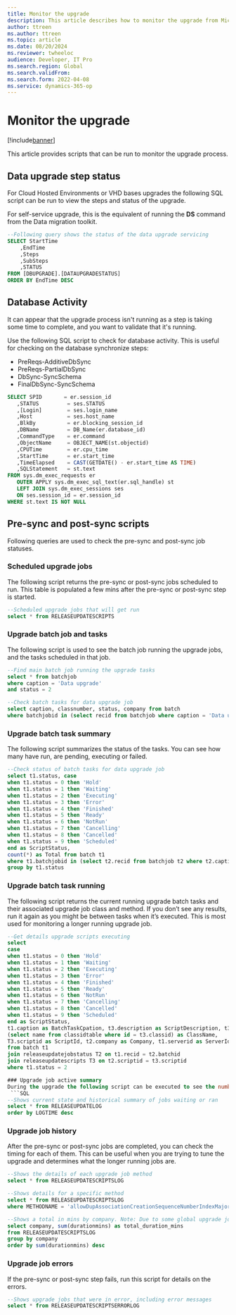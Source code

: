 ```yaml
---
title: Monitor the upgrade
description: This article describes how to monitor the upgrade from Microsoft Dynamics 2012 to Dynamics 365 Finance.
author: ttreen
ms.author: ttreen
ms.topic: article
ms.date: 08/20/2024
ms.reviewer: twheeloc
audience: Developer, IT Pro
ms.search.region: Global
ms.search.validFrom: 
ms.search.form: 2022-04-08
ms.service: dynamics-365-op
---
```


# Monitor the upgrade

[!include[banner](../includes/banner.md)]

This article provides scripts that can be run to monitor the upgrade process.

## Data upgrade step status
For Cloud Hosted Environments or VHD bases upgrades the following SQL script can be run to view the steps and status of the upgrade.

For self-service upgrade, this is the equivalent of running the **DS** command from the Data migration toolkit. 
```SQL
--Following query shows the status of the data upgrade servicing 
SELECT StartTime
	,EndTime
	,Steps
	,SubSteps
	,STATUS
FROM [DBUPGRADE].[DATAUPGRADESTATUS]
ORDER BY EndTime DESC
```

## Database Activity  
It can appear that the upgrade process isn't running as a step is taking some time to complete, and you want to validate that it's running.

Use the following SQL script to check for database activity. This is useful for checking on the database synchronize steps: 
 - PreReqs-AdditiveDbSync
 - PreReqs-PartialDbSync
 - DbSync-SyncSchema
 - FinalDbSync-SyncSchema
 
 
 ```SQL
SELECT SPID       = er.session_id
    ,STATUS         = ses.STATUS
    ,[Login]        = ses.login_name
    ,Host           = ses.host_name
    ,BlkBy          = er.blocking_session_id
    ,DBName         = DB_Name(er.database_id)
    ,CommandType    = er.command
    ,ObjectName     = OBJECT_NAME(st.objectid)
    ,CPUTime        = er.cpu_time
    ,StartTime      = er.start_time
    ,TimeElapsed    = CAST(GETDATE() - er.start_time AS TIME)
    ,SQLStatement   = st.text
FROM sys.dm_exec_requests er
    OUTER APPLY sys.dm_exec_sql_text(er.sql_handle) st
    LEFT JOIN sys.dm_exec_sessions ses
    ON ses.session_id = er.session_id
WHERE st.text IS NOT NULL
```

## Pre-sync and post-sync scripts
Following queries are used to check the pre-sync and post-sync job statuses.

### Scheduled upgrade jobs
The following script returns the pre-sync or post-sync jobs scheduled to run. This table is populated a few mins after the pre-sync or post-sync step is started.
```SQL
--Scheduled upgrade jobs that will get run
select * from RELEASEUPDATESCRIPTS
 ```
### Upgrade batch job and tasks
The following script is used to see the batch job running the upgrade jobs, and the tasks scheduled in that job.
```SQL
--Find main batch job running the upgrade tasks
select * from batchjob
where caption = 'Data upgrade'
and status = 2

--Check batch tasks for data upgrade job
select caption, classnumber, status, company from batch
where batchjobid in (select recid from batchjob where caption = 'Data upgrade' and status = 2)
 ```

### Upgrade batch task summary
The following script summarizes the status of the tasks. You can see how many have run, are pending, executing or failed. 
```SQL
--Check status of batch tasks for data upgrade job
select t1.status, case 
when t1.status = 0 then 'Hold'
when t1.status = 1 then 'Waiting'
when t1.status = 2 then 'Executing'
when t1.status = 3 then 'Error'
when t1.status = 4 then 'Finished'
when t1.status = 5 then 'Ready'
when t1.status = 6 then 'NotRun'
when t1.status = 7 then 'Cancelling'
when t1.status = 8 then 'Cancelled'
when t1.status = 9 then 'Scheduled'
end as ScriptStatus,
count(*) as Total from batch t1
where t1.batchjobid in (select t2.recid from batchjob t2 where t2.caption = 'Data upgrade' and t2.status = 2)
group by t1.status
```
### Upgrade batch task running
The following script returns the current running upgrade batch tasks and their associated upgrade job class and method. If you don’t see any results, run it again as you might be between tasks when it’s executed. This is most used for monitoring a longer running upgrade job. 
```SQL
--Get details upgrade scripts executing
select 
case 
when t1.status = 0 then 'Hold'
when t1.status = 1 then 'Waiting'
when t1.status = 2 then 'Executing'
when t1.status = 3 then 'Error'
when t1.status = 4 then 'Finished'
when t1.status = 5 then 'Ready'
when t1.status = 6 then 'NotRun'
when t1.status = 7 then 'Cancelling'
when t1.status = 8 then 'Cancelled'
when t1.status = 9 then 'Scheduled'
end as ScriptStatus,
t1.caption as BatchTaskCpation, t3.description as ScriptDescription, t3.method as ScriptMethod, t3.classid as ClassId, 
(select name from classidtable where id = t3.classid) as ClassName,
T3.scriptid as ScriptId, t2.company as Company, t1.serverid as ServerId, t1.startdatetime as ScriptStartTime, t1.enddatetime as ScriptEndTime   
from batch t1
join releaseupdatejobstatus T2 on t1.recid = t2.batchid
join releaseupdatescripts T3 on t2.scriptid = t3.scriptid
where t1.status = 2

### Upgrade job active summary
During the upgrade the following script can be executed to see the number of pending, completed, executing and failed jobs. It’s similar to the ** Upgrade batch task summary** script above, but data for this is coming from the upgrade framework. 
 ```SQL
--Shows current state and historical summary of jobs waiting or ran
select * from RELEASEUPDATELOG
order by LOGTIME desc
```
### Upgrade job history
After the pre-sync or post-sync jobs are completed, you can check the timing for each of them. This can be useful when you are trying to tune the upgrade and determines what the longer running jobs are. 
```SQL
--Shows the details of each upgrade job method
select * from RELEASEUPDATESCRIPTSLOG

--Shows details for a specific method
select * from RELEASEUPDATESCRIPTSLOG
where METHODNAME = 'allowDupAssociationCreationSequenceNumberIndexMajor'

--Shows a total in mins by company. Note: Due to some global upgrade jobs, you will see timings for company DAT
select company, sum(durationmins) as total_duration_mins
from RELEASEUPDATESCRIPTSLOG
group by company 
order by sum(durationmins) desc
```

### Upgrade job errors
If the pre-sync or post-sync step fails, run this script for details on the errors. 
```SQL
--Shows upgrade jobs that were in error, including error messages
select * from RELEASEUPDATESCRIPTSERRORLOG
```

